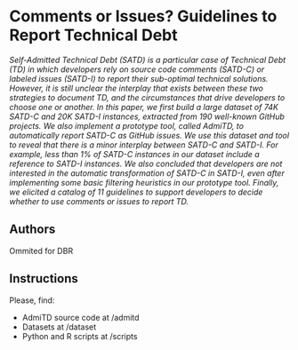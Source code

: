 # Comments or Issues? Guidelines to Report Technical Debt

_Self-Admitted Technical Debt (SATD) is a particular case of Technical Debt (TD) in which developers rely on source code comments (SATD-C) or labeled issues (SATD-I) to report their sub-optimal technical solutions. However, it is still unclear the interplay that exists between these two strategies to document TD, and the circumstances that drive developers to choose one or another. In this paper, we first build a large dataset of 74K SATD-C and 20K SATD-I instances, extracted from 190 well-known GitHub projects. We also implement a prototype tool, called AdmiTD, to automatically report SATD-C as GitHub issues. We use this dataset and tool to reveal that there is a minor interplay between SATD-C and SATD-I. For example, less than 1% of SATD-C instances in our dataset include a reference to SATD-I instances. We also concluded that developers are not interested in the automatic transformation of SATD-C in SATD-I, even after implementing some basic filtering heuristics in our prototype tool. Finally, we elicited a catalog of 11 guidelines to support developers to decide whether to use comments or issues to report TD._

## Authors

Ommited for DBR

## Instructions

Please, find:

* AdmiTD source code at /admitd
* Datasets at /dataset
* Python and R scripts at /scripts 
